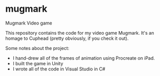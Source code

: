 # mugmark
Mugmark Video game

This repository contains the code for my video game Mugmark. It's an homage to Cuphead (pretty obviously, if you check it out).

Some notes about the project:

*  I hand-drew all of the frames of animation using Procreate on iPad.
*  I built the game in Unity
*  I wrote all of the code in Visual Studio in C#
